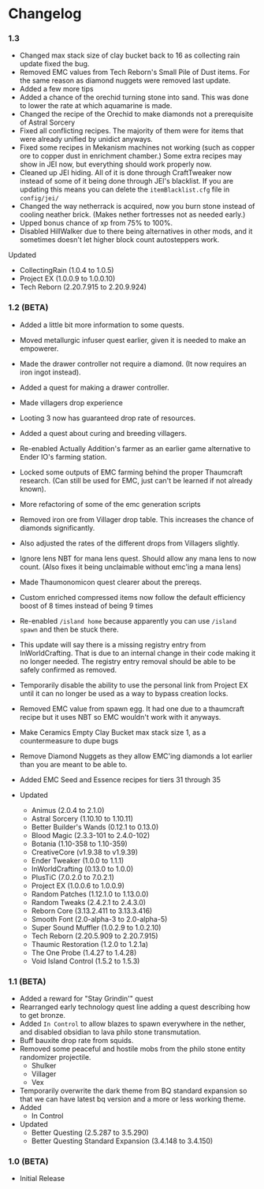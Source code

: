 # Changelog

### 1.3
- Changed max stack size of clay bucket back to 16 as collecting rain update fixed the bug.
- Removed EMC values from Tech Reborn's Small Pile of Dust items. For the same reason as diamond nuggets were removed last update.
- Added a few more tips
- Added a chance of the orechid turning stone into sand. This was done to lower the rate at which aquamarine is made.
- Changed the recipe of the Orechid to make diamonds not a prerequisite of Astral Sorcery
- Fixed all conflicting recipes. The majority of them were for items that were already unified by unidict anyways.
- Fixed some recipes in Mekanism machines not working (such as copper ore to copper dust in enrichment chamber.) Some extra recipes may show in JEI now, but everything should work properly now.
- Cleaned up JEI hiding. All of it is done through CraftTweaker now instead of some of it being done through JEI's blacklist. If you are updating this means you can delete the `itemBlacklist.cfg` file in `config/jei/`
- Changed the way netherrack is acquired, now you burn stone instead of cooling neather brick. (Makes nether fortresses not as needed early.)
- Upped bonus chance of xp from 75% to 100%.
- Disabled HillWalker due to there being alternatives in other mods, and it sometimes doesn't let higher block count autosteppers work.


Updated
  - CollectingRain (1.0.4 to 1.0.5)
  - Project EX (1.0.0.9 to 1.0.0.10)
  - Tech Reborn (2.20.7.915 to 2.20.9.924)



### 1.2 (BETA)
- Added a little bit more information to some quests.
- Moved metallurgic infuser quest earlier, given it is needed to make an empowerer.
- Made the drawer controller not require a diamond. (It now requires an iron ingot instead).
- Added a quest for making a drawer controller.
- Made villagers drop experience
- Looting 3 now has guaranteed drop rate of resources.
- Added a quest about curing and breeding villagers.
- Re-enabled Actually Addition's farmer as an earlier game alternative to Ender IO's farming station.
- Locked some outputs of EMC farming behind the proper Thaumcraft research. (Can still be used for EMC, just can't be learned if not already known).
- More refactoring of some of the emc generation scripts
- Removed iron ore from Villager drop table. This increases the chance of diamonds significantly.
- Also adjusted the rates of the different drops from Villagers slightly.
- Ignore lens NBT for mana lens quest. Should allow any mana lens to now count. (Also fixes it being unclaimable without emc'ing a mana lens)
- Made Thaumonomicon quest clearer about the prereqs.
- Custom enriched compressed items now follow the default efficiency boost of 8 times instead of being 9 times
- Re-enabled `/island home` because apparently you can use `/island spawn` and then be stuck there.
- This update will say there is a missing registry entry from InWorldCrafting. That is due to an internal change in their code making it no longer needed. The registry entry removal should be able to be safely confirmed as removed.
- Temporarily disable the ability to use the personal link from Project EX until it can no longer be used as a way to bypass creation locks.
- Removed EMC value from spawn egg. It had one due to a thaumcraft recipe but it uses NBT so EMC wouldn't work with it anyways.
- Make Ceramics Empty Clay Bucket max stack size 1, as a countermeasure to dupe bugs
- Remove Diamond Nuggets as they allow EMC'ing diamonds a lot earlier than you are meant to be able to.
- Added EMC Seed and Essence recipes for tiers 31 through 35

- Updated
  - Animus (2.0.4 to 2.1.0)
  - Astral Sorcery (1.10.10 to 1.10.11)
  - Better Builder's Wands (0.12.1 to 0.13.0)
  - Blood Magic (2.3.3-101 to 2.4.0-102)
  - Botania (1.10-358 to 1.10-359)
  - CreativeCore (v1.9.38 to v1.9.39)
  - Ender Tweaker (1.0.0 to 1.1.1)
  - InWorldCrafting (0.13.0 to 1.0.0)
  - PlusTiC (7.0.2.0 to 7.0.2.1)
  - Project EX (1.0.0.6 to 1.0.0.9)
  - Random Patches (1.12.1.0 to 1.13.0.0)
  - Random Tweaks (2.4.2.1 to 2.4.3.0)
  - Reborn Core (3.13.2.411 to 3.13.3.416)
  - Smooth Font (2.0-alpha-3 to 2.0-alpha-5)
  - Super Sound Muffler (1.0.2.9 to 1.0.2.10)
  - Tech Reborn (2.20.5.909 to 2.20.7.915)
  - Thaumic Restoration (1.2.0 to 1.2.1a)
  - The One Probe (1.4.27 to 1.4.28)
  - Void Island Control (1.5.2 to 1.5.3)


### 1.1 (BETA)
- Added a reward for "Stay Grindin'" quest
- Rearranged early technology quest line adding a quest describing how to get bronze.
- Added `In Control` to allow blazes to spawn everywhere in the nether, and disabled obsidian to lava philo stone transmutation.
- Buff bauxite drop rate from squids.
- Removed some peaceful and hostile mobs from the philo stone entity randomizer projectile.
  - Shulker
  - Villager
  - Vex
- Temporarily overwrite the dark theme from BQ standard expansion so that we can have latest bq version and a more or less working theme.
- Added
  - In Control
- Updated
  - Better Questing (2.5.287 to 3.5.290)
  - Better Questing Standard Expansion (3.4.148 to 3.4.150)


### 1.0 (BETA)
- Initial Release